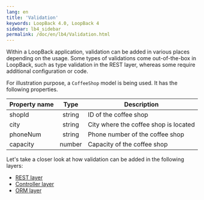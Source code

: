 ```yaml
---
lang: en
title: 'Validation'
keywords: LoopBack 4.0, LoopBack 4
sidebar: lb4_sidebar
permalink: /doc/en/lb4/Validation.html
---
```


Within a LoopBack application, validation can be added in various places
depending on the usage. Some types of validations come out-of-the-box in
LoopBack, such as type validation in the REST layer, whereas some require
additional configuration or code.

For illustration purpose, a `CoffeeShop` model is being used. It has the
following properties.

| Property name |  Type  | Description                           |
| ------------- | :----: | ------------------------------------- |
| shopId        | string | ID of the coffee shop                 |
| city          | string | City where the coffee shop is located |
| phoneNum      | string | Phone number of the coffee shop       |
| capacity      | number | Capacity of the coffee shop           |

Let's take a closer look at how validation can be added in the following layers:

- [REST layer](Validation-REST-layer.md)
- [Controller layer](Validation-controller-layer.md)
- [ORM layer](Validation-ORM-layer.md)
